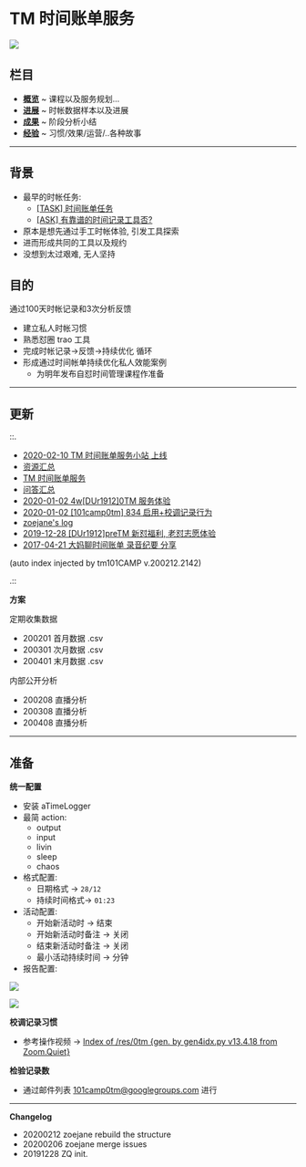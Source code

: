 # TM 时间账单服务

![](http://zoejane.oss-cn-beijing.aliyuncs.com/img/2020-02-12-134707.png)

## **栏目**

- **[概览](1overview/)** ~ 课程以及服务规划...
- **[进展](2record/)** ~ 时帐数据样本以及进展
- **[成果](3work/)** ~ 阶段分析小结
- **[经验](4experience/)** ~ 习惯/效果/运营/..各种故事

---

## **背景**

- 最早的时帐任务:
    + [\[TASK\] 时间账单任务](https://github.com/DebugUself/du4proto/issues/2)
    + [\[ASK\] 有靠谱的时间记录工具否?](https://github.com/DebugUself/du4proto/issues/3)
- 原本是想先通过手工时帐体验, 引发工具探索
- 进而形成共同的工具以及规约
- 没想到太过艰难, 无人坚持

## **目的**

通过100天时帐记录和3次分析反馈

- 建立私人时帐习惯
- 熟悉怼圈 trao 工具
- 完成时帐记录->反馈->持续优化 循环
- 形成通过时间帐单持续优化私人效能案例
    + 为明年发布自怼时间管理课程作准备

---

## **更新**

::.

- [ 2020-02-10 TM 时间账单服务小站 上线](2record/200210-zoe-site.md)
- [ 资源汇总](1overview/200209-0tm-zoe-resources.md)
- [ TM 时间账单服务](1overview/200209-0tm-zoe-readme.md)
- [ 问答汇总](1overview/200209-0tm-zoe-qa.md)
- [ 2020-01-02  4w[DUr1912]0TM 服务体验](2record/200102-du-zq-issue.md)
- [ 2020-01-02 [101camp0tm] 834 启用+校调记录行为](2record/200102-du-zq-mail.md)
- [ zoejane's log](2record/191228-log-zoejane.md)
- [ 2019-12-28  [DUr1912]preTM 新怼福利, 老怼志愿体验](2record/191228-du-zq-issue.md)
- [ 2017-04-21 大妈聊时间账单 录音纪要 分享](2record/170421-dama-tm-podcast.md)

(auto index injected by tm101CAMP v.200212.2142) 

.::

**方案**

定期收集数据

+ 200201 首月数据 .csv
+ 200301 次月数据 .csv
+ 200401 末月数据 .csv

内部公开分析

+ 200208 直播分析
+ 200308 直播分析
+ 200408 直播分析

---


## **准备**

**统一配置**

* 安装 aTimeLogger 
* 最简 action:
    - output
    - input
    - livin
    - sleep
    - chaos
* 格式配置:
    - 日期格式 -> `28/12`
    - 持续时间格式-> `01:23`
* 活动配置:
    - 开始新活动时 -> 结束
    - 开始新活动时备注 -> 关闭
    - 结束新活动时备注 -> 关闭
    - 最小活动持续时间 -> 分钟
* 报告配置:

![](http://zoejane.oss-cn-beijing.aliyuncs.com/img/2020-02-10-060919.jpg)

![](http://zoejane.oss-cn-beijing.aliyuncs.com/img/2020-02-12-142815.jpg)
    
**校调记录习惯**

- 参考操作视频 -> [Index of /res/0tm {gen. by gen4idx.py v13.4.18 from Zoom.Quiet}](http://101.zoomquiet.top/res/0tm/index.html)

**检验记录数**

- 通过邮件列表  101camp0tm@googlegroups.com 进行

---

**Changelog**

- 20200212 zoejane rebuild the structure
- 20200206 zoejane merge issues
- 20191228 ZQ init.
